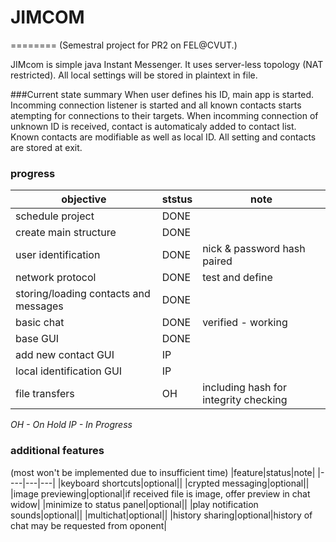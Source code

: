 # JIMCOM
========
(Semestral project for PR2 on FEL@CVUT.)

JIMcom is simple java Instant Messenger. It uses server-less topology (NAT restricted). All local settings will be stored in plaintext in file. 

###Current state summary
When user defines his ID, main app is started. Incomming connection listener is started and all known contacts starts atempting for connections to their targets. When incomming connection of unknown ID is received, contact is automaticaly added to contact list. Known contacts are modifiable as well as local ID. All setting and contacts are stored at exit.

### progress
|objective|ststus|note|
|---------|------|----|
|schedule project|DONE||
|create main structure|DONE||
|user identification|DONE|nick & password hash paired|
|network protocol|DONE|test and define|
|storing/loading contacts and messages|DONE||
|basic chat|DONE|verified - working|
|base GUI|DONE||
|add new contact GUI|IP||
|local identification GUI|IP||
|file transfers|OH|including hash for integrity checking|


*OH - On Hold*
*IP - In Progress*


### additional features
(most won't be implemented due to insufficient time)
|feature|status|note|
|----|---|---|
|keyboard shortcuts|optional||
|crypted messaging|optional||
|image previewing|optional|if received file is image, offer preview in chat widow|
|minimize to status panel|optional||
|play notification sounds|optional||
|multichat|optional||
|history sharing|optional|history of chat may be requested from oponent|

